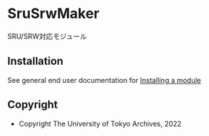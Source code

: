 # SruSrwMaker

SRU/SRW対応モジュール

## Installation

See general end user documentation for [Installing a module](http://dev.omeka.org/docs/s/user-manual/modules/#installing-modules)

## Copyright

- Copyright The University of Tokyo Archives, 2022
